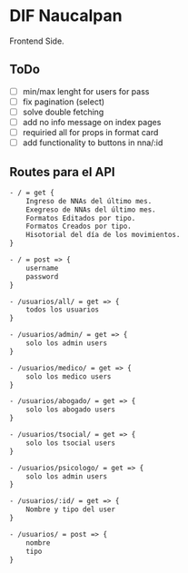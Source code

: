 # DIF Naucalpan

Frontend Side.

## ToDo

- [ ] min/max lenght for users for pass
- [ ] fix pagination (select)
- [ ] solve double fetching
- [ ] add no info message on index pages
- [ ] requiried all for props in format card
- [ ] add functionality to buttons in nna/:id

## Routes para el API

```txt
- / = get {
	Ingreso de NNAs del último mes.
	Exegreso de NNAs del último mes.
	Formatos Editados por tipo.
	Formatos Creados por tipo.
	Hisotorial del día de los movimientos.
}

- / = post => {
	username
	password
}

- /usuarios/all/ = get => {
	todos los usuarios
}

- /usuarios/admin/ = get => {
	solo los admin users
}

- /usuarios/medico/ = get => {
	solo los medico users
}

- /usuarios/abogado/ = get => {
	solo los abogado users
}

- /usuarios/tsocial/ = get => {
	solo los tsocial users
}

- /usuarios/psicologo/ = get => {
	solo los admin users
}

- /usuarios/:id/ = get => {
	Nombre y tipo del user
}

- /usuarios/ = post => {
	nombre
	tipo
}

```